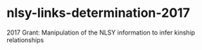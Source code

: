 # nlsy-links-determination-2017
2017 Grant: Manipulation of the NLSY information to infer kinship relationships

